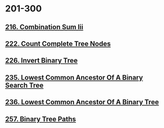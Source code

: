 # 201-300

## [216. Combination Sum Iii](./216-combination-sum-iii.md)

## [222. Count Complete Tree Nodes](./222-count-complete-tree-nodes.md)

## [226. Invert Binary Tree](./226-invert-binary-tree.md)

## [235. Lowest Common Ancestor Of A Binary Search Tree](./235-lowest-common-ancestor-of-a-binary-search-tree.md)

## [236. Lowest Common Ancestor Of A Binary Tree](./236-lowest-common-ancestor-of-a-binary-tree.md)

## [257. Binary Tree Paths](./257-binary-tree-paths.md)
